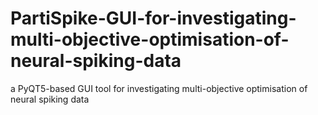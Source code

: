 # PartiSpike-GUI-for-investigating-multi-objective-optimisation-of-neural-spiking-data
a PyQT5-based GUI tool for investigating multi-objective optimisation of neural spiking data

